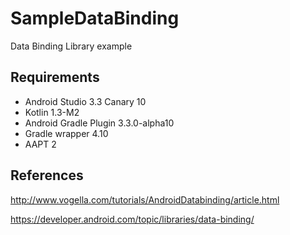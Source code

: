 # SampleDataBinding
Data Binding Library example

## Requirements

* Android Studio 3.3 Canary 10
* Kotlin 1.3-M2
* Android Gradle Plugin 3.3.0-alpha10
* Gradle wrapper 4.10
* AAPT 2

## References

http://www.vogella.com/tutorials/AndroidDatabinding/article.html

https://developer.android.com/topic/libraries/data-binding/